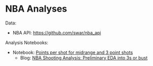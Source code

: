 # NBA Analyses

Data:
- NBA API: https://github.com/swar/nba_api

Analysis Notebooks:
- Notebook: [Points per shot for midrange and 3 point shots](https://github.com/wplam107/nba_player_pos/blob/master/notebooks/pps_init_eda.ipynb)
    - Blog: [NBA Shooting Analysis: Preliminary EDA into 3s or bust](https://medium.com/@w.p.lam107/nba-shooting-analysis-part-1-preliminary-eda-into-3s-or-bust-2a763748185e)

